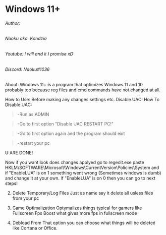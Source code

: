 # Windows 11+

###### Author: 
###### Naoku aka. Kondzio
###### Youtube: I will and it I promise xD
###### Discord: Naoku#1036

About:
Windows 11+ is a program that optimizes Windows 11 and 10 probably too because reg files and cmd commands have not changed at all. 

How to Use:
Before making any changes settings etc. Disable UAC!
How To Disable UAC:
>-Run as ADMIN

>-Go to first option "Disable UAC RESTART PC!"

>-Go to first option again and the program should exit 

>-restart your pc

U ARE DONE!

Now if you want look does changes applyed
go to regedit.exe paste HKLM\SOFTWARE\Microsoft\Windows\CurrentVersion\Policies\System and if "EnableLUA" is on 1 something went wrong (Sometimes windows is dumb) and change it at your own. If "EnableLUA" is on 0 then you can go to next steps!

2. Delete Temporary/Log Files 
Just as name say it delete all usless files from your pc

3. Game Optimalization
Optymalizes things typical for gamers like Fullscreen Fps Boost what gives more fps in fullscreen mode

4. Debload 
From That option you can choose what things will be deleted like Cortana or Office.
